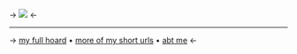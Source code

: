 -> ![](https://cdn.discordapp.com/attachments/852782813186490408/1125568518700675102/IMG_9599.gif) <-


***
-> [my full hoard](https://rentry.co/angelstruck) • [more of my short urls](https://rentry.co/shorturls) • [abt me](https://rentry.co/aboutsera) <-